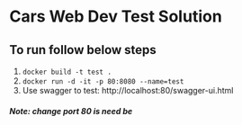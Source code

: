 # Cars Web Dev Test Solution

## To run follow below steps


1. `docker build -t test .`
2. `docker run -d -it -p 80:8080 --name=test`
3. Use swagger to test:
   http://localhost:80/swagger-ui.html   
   
  ##### Note: change port 80 is need be

   

